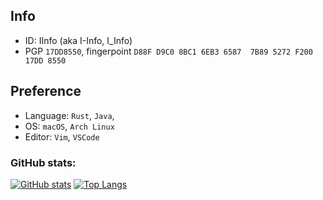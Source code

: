 ## Info
- ID: IInfo (aka I-Info, I_Info)   
- PGP `17DD8550`, fingerpoint `D88F D9C0 8BC1 6EB3 6587  7B89 5272 F200 17DD 8550`

## Preference
- Language: `Rust`, `Java`,
- OS: `macOS`, `Arch Linux`
- Editor: `Vim`, `VSCode`

### GitHub stats: 
[![GitHub stats](https://github-readme-stats.vercel.app/api?username=I-Info&show_icons=true&count_private=true&theme=onedark)](https://github.com/I-Info/I-Info)
[![Top Langs](https://github-readme-stats.vercel.app/api/top-langs/?username=I-Info&layout=compact&theme=onedark)](https://github.com/I-Info/I-Info)


